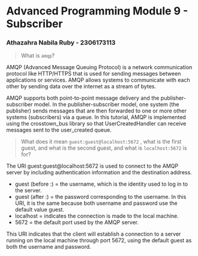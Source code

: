 # Advanced Programming Module 9 - Subscriber
### Athazahra Nabila Ruby - 2306173113

> What is `amqp`?
 
AMQP (Advanced Message Queuing Protocol) is a network communication protocol like HTTP/HTTPS that is used for sending messages between applications or services. AMQP allows systems to communicate with each other by sending data over the internet as a stream of bytes.

AMQP supports both point-to-point message delivery and the publisher-subscriber model. In the publisher-subscriber model, one system (the publisher) sends messages that are then forwarded to one or more other systems (subscribers) via a queue. In this tutorial, AMQP is implemented using the crosstown_bus library so that UserCreatedHandler can receive messages sent to the user_created queue.

> What does it mean `guest:guest@localhost:5672` , what is the first guest, and what is the second guest, and what is `localhost:5672` is for?
 
The URI guest:guest@localhost:5672 is used to connect to the AMQP server by including authentication information and the destination address.

- guest (before :) = the username, which is the identity used to log in to the server.
- guest (after :) = the password corresponding to the username. In this URI, it is the same because both username and password use the default value guest.
- localhost = indicates the connection is made to the local machine.
- 5672 = the default port used by the AMQP server.

This URI indicates that the client will establish a connection to a server running on the local machine through port 5672, using the default guest as both the username and password.